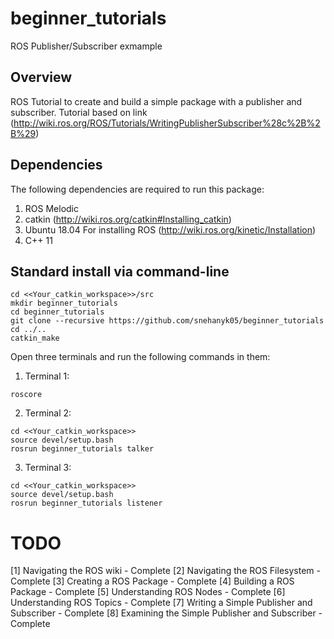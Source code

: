 # beginner_tutorials
ROS Publisher/Subscriber exmample


## Overview

ROS Tutorial to create and build a simple package with a publisher and subscriber.
Tutorial based on link (http://wiki.ros.org/ROS/Tutorials/WritingPublisherSubscriber%28c%2B%2B%29)


## Dependencies

The following dependencies are required to run this package:

1. ROS Melodic
2. catkin (http://wiki.ros.org/catkin#Installing_catkin)
3. Ubuntu 18.04 For installing ROS (http://wiki.ros.org/kinetic/Installation)
4. C++ 11

## Standard install via command-line
```
cd <<Your_catkin_workspace>>/src
mkdir beginner_tutorials
cd beginner_tutorials
git clone --recursive https://github.com/snehanyk05/beginner_tutorials
cd ../..
catkin_make
```

Open three terminals and run the following commands in them:

1. Terminal 1:
```
roscore
```

2. Terminal 2:
```
cd <<Your_catkin_workspace>>
source devel/setup.bash
rosrun beginner_tutorials talker
```

3. Terminal 3:
```
cd <<Your_catkin_workspace>>
source devel/setup.bash
rosrun beginner_tutorials listener
```

# TODO
[1] Navigating the ROS wiki - Complete
[2] Navigating the ROS Filesystem - Complete
[3] Creating a ROS Package - Complete
[4] Building a ROS Package - Complete
[5] Understanding ROS Nodes - Complete
[6] Understanding ROS Topics - Complete
[7] Writing a Simple Publisher and Subscriber - Complete
[8] Examining the Simple Publisher and Subscriber - Complete
